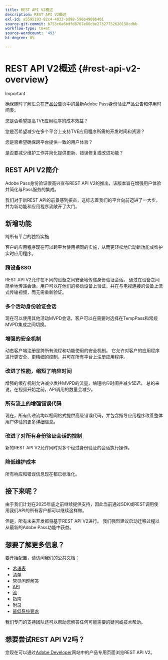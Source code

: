 ```yaml
---
title: REST API V2概述
description: REST API V2概述
exl-id: a5595193-82c4-4033-bd98-596b4908b401
source-git-commit: b753c6a6bdfd8767e86cbe27327752620158cdbb
workflow-type: tm+mt
source-wordcount: '493'
ht-degree: 0%

---
```


# REST API V2概述 {#rest-api-v2-overview}

>[!IMPORTANT]
>
> 确保随时了解汇总在[产品公告](/help/authentication/product-announcements.md)页中的最新Adobe Pass身份验证产品公告和停用时间表。

您是否希望提高TVE应用程序的成本效益？

您是否希望减少在多个平台上支持TVE应用程序所需的开发时间和资源？

您是否希望确保跨平台提供一致的用户体验？

是否要减少维护工作并简化提供更新、错误修复或改进功能？

## REST API V2简介

Adobe Pass身份验证很高兴宣布REST API V2的推出，该版本旨在增强用户体验并简化与Pass服务的集成。

我们对于新REST API的前景感到振奋，这标志着我们的平台向前迈进了一大步，并为新功能和应用程序流敞开了大门。

## 新增功能

跨所有平台的独特实施

客户的应用程序现在可以跨平台使用相同的实施，从而更轻松地启动新功能或维护实时应用程序。

### 跨设备SSO

REST API V2允许在不同的设备之间安全地传递身份验证会话。 通过在设备之间简单地传递会话，用户可以在他们的移动设备上验证，并在与电视连接的设备上流式传输视频，而无需重新验证。

### 多个活动身份验证会话

现在可以使用其他活动MVPD会话，客户可以在需要时选择在TempPass和常规MVPD集成之间切换。

### 增强的安全机制

动态客户端注册是跨所有流程和功能使用的安全机制。 它允许对客户的应用程序进行更安全、更精细的控制，并可在所有平台上注册应用程序。

### 改进了性能，缩短了响应时间

增强的缓存机制允许减少发往MVPD的流量，缩短响应时间并减少延迟。 总的来说，在视频开始之前，API调用的数量会减少。

### 所有流上的增强错误代码

现在，所有传递流均以相同格式提供高级错误代码，并包含指导应用程序改善整体用户体验的更多详细信息。

### 改进了对所有身份验证会话的控制

新的REST API V2允许同时对多个经过身份验证的会话执行操作。

### 降低维护成本

所有响应和错误信息现在都已标准化。

## 接下来呢？

由于我们计划在2025年底之前继续提供支持，因此当前通过SDK或REST调用使用我们API的所有客户都可以继续这样做。

但是，所有未来开发都将基于REST API V2进行。 我们强烈建议启动迁移过程以从最新的Adobe Pass功能中获益。

## 想要了解更多信息？

要开始配置，请访问我们的公共文档：

- [术语表](rest-api-v2-glossary.md)
- [清单](rest-api-v2-checklist.md)
- [常见问题解答](rest-api-v2-faqs.md)
- [API](apis/rest-api-v2-apis-overview.md)
- [流](flows/rest-api-v2-flows-overview.md)
- 指南
- 附录
- [最低系统要求](/help/authentication/integration-guide-programmers/minimum-system-requirements.md)

我们专门的支持团队还可以帮助您解答任何可能需要的疑问或技术帮助。

## 想要尝试REST API V2吗？

您现在可以通过[Adobe Developer](https://developer.adobe.com/adobe-pass/)网站中的产品专用页面浏览REST API V2。
